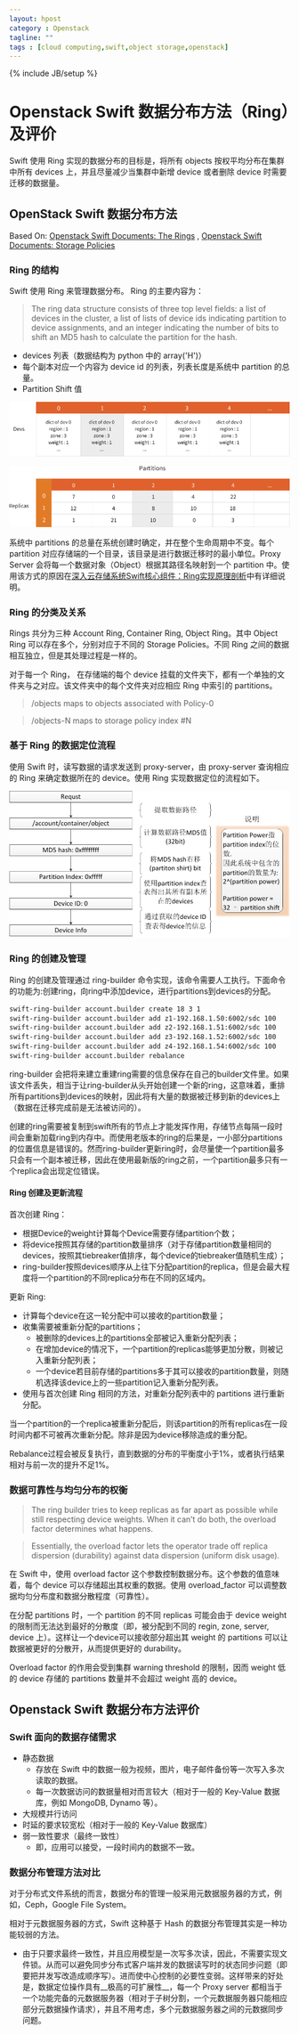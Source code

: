 ```yaml
---
layout: hpost
category : Openstack
tagline: ""
tags : [cloud computing,swift,object storage,openstack]
---
```

{% include JB/setup %}

# Openstack Swift 数据分布方法（Ring）及评价

Swift 使用 Ring 实现的数据分布的目标是，将所有 objects 按权平均分布在集群中所有 devices 上，并且尽量减少当集群中新增 device 或者删除 device 时需要迁移的数据量。

## OpenStack Swift 数据分布方法

Based On: [Openstack Swift Documents: The Rings](http://docs.openstack.org/developer/swift/overview_ring.html) , [Openstack Swift Documents: Storage Policies](http://docs.openstack.org/developer/swift/overview_policies.html)

### Ring 的结构

Swift 使用 Ring 来管理数据分布。 Ring 的主要内容为：

> The ring data structure consists of three top level fields: a list of devices in the cluster, a list of lists of device ids indicating partition to device assignments, and an integer indicating the number of bits to shift an MD5 hash to calculate the partition for the hash.

- devices 列表（数据结构为 python 中的 array('H')）
- 每个副本对应一个内容为 device id 的列表，列表长度是系统中 partition 的总量。
- Partition Shift 值

![Devices 列表](/images/dev_chart.png)

![Partition 定位表](/images/replicas_chart.png)

系统中 partitions 的总量在系统创建时确定，并在整个生命周期中不变。每个 partition 对应存储端的一个目录，该目录是进行数据迁移时的最小单位。Proxy Server 会将每一个数据对象（Object）根据其路径名映射到一个 partition 中。使用该方式的原因在[深入云存储系统Swift核心组件：Ring实现原理剖析](http://www.cnblogs.com/yuxc/archive/2012/06/22/2558312.html)中有详细说明。

### Ring 的分类及关系

Rings 共分为三种 Account Ring, Container Ring, Object Ring。其中 Object Ring 可以存在多个，分别对应于不同的 Storage Policies。不同 Ring 之间的数据相互独立，但是其处理过程是一样的。

对于每一个 Ring， 在存储端的每个 device 挂载的文件夹下，都有一个单独的文件夹与之对应。该文件夹中的每个文件夹对应相应 Ring 中索引的 partitions。

> /objects maps to objects associated with Policy-0

> /objects-N maps to storage policy index #N

### 基于 Ring 的数据定位流程

使用 Swift 时，读写数据的请求发送到 proxy-server，由 proxy-server 查询相应的 Ring 来确定数据所在的 device。使用 Ring 实现数据定位的流程如下。

![Swift 数据定位流程](/images/swift_request_processing.png)

### Ring 的创建及管理

Ring 的创建及管理通过 ring-builder 命令实现，该命令需要人工执行。下面命令的功能为:创建ring，向ring中添加device，进行partitions到devices的分配。

```bash
swift-ring-builder account.builder create 18 3 1
swift-ring-builder account.builder add z1-192.168.1.50:6002/sdc 100
swift-ring-builder account.builder add z2-192.168.1.51:6002/sdc 100
swift-ring-builder account.builder add z3-192.168.1.52:6002/sdc 100
swift-ring-builder account.builder add z4-192.168.1.54:6002/sdc 100
swift-ring-builder account.builder rebalance
```

ring-builder 会把将来建立重建ring需要的信息保存在自己的builder文件里。如果该文件丢失，相当于让ring-builder从头开始创建一个新的ring，这意味着，重排所有partitions到devices的映射，因此将有大量的数据被迁移到新的devices上（数据在迁移完成前是无法被访问的）。

创建的ring需要被复制到swift所有的节点上才能发挥作用，存储节点每隔一段时间会重新加载ring到内存中。而使用老版本的ring的后果是，一小部分partitions的位置信息是错误的。然而ring-builder更新ring时，会尽量使一个partition最多只会有一个副本被迁移，因此在使用最新版的ring之前，一个partition最多只有一个replica会出现定位错误。

#### Ring 创建及更新流程

首次创建 Ring：

- 根据Device的weight计算每个Device需要存储partition个数；
- 将device按照其存储的partition数量排序（对于存储partition数量相同的devices，按照其tiebreaker值排序，每个device的tiebreaker值随机生成）；
- ring-builder按照devices顺序从上往下分配partition的replica，但是会最大程度将一个partition的不同replica分布在不同的区域内。

更新 Ring:

- 计算每个device在这一轮分配中可以接收的partition数量；
- 收集需要被重新分配的partitions；
    + 被删除的devices上的partitions全部被记入重新分配列表；
    + 在增加device的情况下，一个partition的replicas能够更加分散，则被记入重新分配列表；
    + 一个device若目前存储的partitions多于其可以接收的partition数量，则随机选择该device上的一些partition记入重新分配列表。
- 使用与首次创建 Ring 相同的方法，对重新分配列表中的 partitions 进行重新分配。

当一个partition的一个replica被重新分配后，则该partition的所有replicas在一段时间内都不可被再次重新分配。除非是因为device移除造成的重分配。

Rebalance过程会被反复执行，直到数据的分布的平衡度小于1%，或者执行结果相对与前一次的提升不足1%。

### 数据可靠性与均匀分布的权衡

> The ring builder tries to keep replicas as far apart as possible while still respecting device weights. When it can’t do both, the overload factor determines what happens.

> Essentially, the overload factor lets the operator trade off replica dispersion (durability) against data dispersion (uniform disk usage).

在 Swift 中，使用 overload factor 这个参数控制数据分布。这个参数的值意味着，每个 device 可以存储超出其权重的数据。使用 overload_factor 可以调整数据均匀分布度和数据分散程度（可靠性）。

在分配 partitions 时，一个 partition 的不同 replicas 可能会由于 device weight 的限制而无法达到最好的分散度（即，被分配到不同的 regin, zone, server, device 上）。这样让一个device可以接收部分超出其 weight 的 partitions 可以让数据被更好的分散开，从而提供更好的 durability。

Overload factor 的作用会受到集群 warning threshold 的限制，因而 weight 低的 device 存储的 partitions 数量并不会超过 weight 高的 device。

## Openstack Swift 数据分布方法评价

### Swift 面向的数据存储需求

- 静态数据
    + 存放在 Swift 中的数据一般为视频，图片，电子邮件备份等一次写入多次读取的数据。
    + 每一次数据访问的数据量相对而言较大（相对于一般的 Key-Value 数据库，例如 MongoDB, Dynamo 等）。
- 大规模并行访问
- 时延的要求较宽松（相对于一般的 Key-Value 数据库）
- 弱一致性要求（最终一致性）
    + 即，应用可以接受，一段时间内的数据不一致。

### 数据分布管理方法对比

对于分布式文件系统的而言，数据分布的管理一般采用元数据服务器的方式，例如，Ceph，Google File System。

<!-- TODO 微软的flat datacenter storage system是采用的什么方式？ -->

相对于元数据服务器的方式，Swift 这种基于 Hash 的数据分布管理其实是一种功能较弱的方法。

- 由于只要求最终一致性，并且应用模型是一次写多次读，因此，不需要实现文件锁。从而可以避免同步分布式客户端并发的数据读写时的状态同步问题（即要把并发写改造成顺序写）。进而使中心控制的必要性变弱。这样带来的好处是，数据定位操作具有__极高的可扩展性__，每一个 Proxy server 都相当于一个功能完备的元数据服务器（相对于子树分割，一个元数据服务器只能相应部分元数据操作请求），并且不用考虑，多个元数据服务器之间的元数据同步问题。